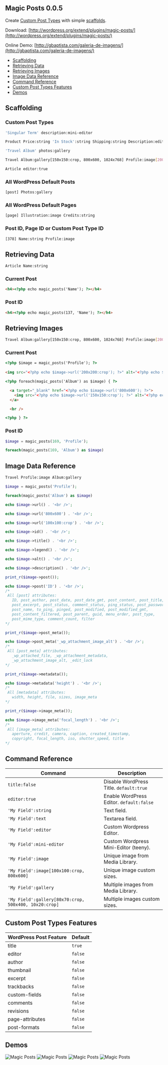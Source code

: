 Magic Posts 0.0.5
--------

Create [Custom Post Types](http://codex.wordpress.org/Post_Types#Custom_Types) with simple [scaffolds](http://en.wikipedia.org/wiki/Scaffold_\(programming\)).

Download: [http://wordpress.org/extend/plugins/magic-posts/](http://wordpress.org/extend/plugins/magic-posts/)

Online Demo: [http://gbaptista.com/galeria-de-imagens/](http://gbaptista.com/galeria-de-imagens/)

* [Scaffolding](#scaffolding)
* [Retrieving Data](#retrieving-data)
* [Retrieving Images](#retrieving-images)
* [Image Data Reference](#image-data-reference)
* [Command Reference](#command-reference)
* [Custom Post Types Features](#custom-post-types-features)
* [Demos](#demos)

Scaffolding
--------

### Custom Post Types

```bash
'Singular Term' description:mini-editor
```

```bash
Product Price:string 'In Stock':string Shipping:string Description:editor
```

```bash
'Travel Album' photos:gallery
```

```bash
Travel Album:gallery[150x150:crop, 800x600, 1024x768] Profile:image[200x200:crop]
```

```bash
Article editor:true
```

### All WordPress Default Posts

```bash
[post] Photos:gallery
```

### All WordPress Default Pages

```bash
[page] Illustration:image Credits:string
```

### Post ID, Page ID or Custom Post Type ID
```bash
[378] Name:string Profile:image
```

Retrieving Data
--------

```bash
Article Name:string
```

### Current Post
```html
<h4><?php echo magic_posts('Name'); ?></h4>
```

### Post ID
```html
<h4><?php echo magic_posts(137, 'Name'); ?></h4>
```

Retrieving Images
--------

```bash
Travel Album:gallery[150x150:crop, 800x600, 1024x768] Profile:image[200x200:crop]
```

### Current Post

```html
<?php $image = magic_posts('Profile'); ?>
 
<img src="<?php echo $image->url('200x200:crop'); ?>" alt="<?php echo $image->alt(); ?>" />
```

```html
<?php foreach(magic_posts('Album') as $image) { ?>

  <a target="_blank" href="<?php echo $image->url('800x600'); ?>">
    <img src="<?php echo $image->url('150x150:crop'); ?>" alt="<?php echo $image->alt(); ?>" />
  </a>

  <br />

<?php } ?>
 ```

### Post ID
```php
$image = magic_posts(169, 'Profile');
```

```php
foreach(magic_posts(169, 'Album') as $image)
 ```

Image Data Reference
--------

```bash
Travel Profile:image Album:gallery
```

```php
$image = magic_posts('Profile');
 ```

```php
foreach(magic_posts('Album') as $image)
 ```
 
 ```php
echo $image->url() . '<br />';

echo $image->url('800x600') . '<br />';

echo $image->url('100x100:crop') . '<br />';

echo $image->id() . '<br />';

echo $image->title() . '<br />';

echo $image->legend() . '<br />';

echo $image->alt() . '<br />';

echo $image->description() . '<br />';

print_r($image->post());

echo $image->post('ID') . '<br />';
/*
  All [post] attributes:
    ID, post_author, post_date, post_date_gmt, post_content, post_title,
    post_excerpt, post_status, comment_status, ping_status, post_password,
    post_name, to_ping, pinged, post_modified, post_modified_gmt,
    post_content_filtered, post_parent, guid, menu_order, post_type,
    post_mime_type, comment_count, filter
*/

print_r($image->post_meta());

echo $image->post_meta('_wp_attachment_image_alt') . '<br />';
/*
  All [post_meta] attributes:
    _wp_attached_file, _wp_attachment_metadata,
    _wp_attachment_image_alt, _edit_lock
*/

print_r($image->metadata());

echo $image->metadata('height') . '<br />';
/*
  All [metadata] attributes:
    width, height, file, sizes, image_meta
*/

print_r($image->image_meta());

echo $image->image_meta('focal_length') . '<br />';
/*
  All [image_meta] attributes:
    aperture, credit, camera, caption, created_timestamp,
    copyright, focal_length, iso, shutter_speed, title
*/
 ```

Command Reference
--------

Command | Description
--- | ---
`title:false` | Disable WordPress Title. `default:true`
`editor:true` | Enable WordPress Editor. `default:false`
`'My Field':string` | Text field.
`'My Field':text` | Textarea field.
`'My Field':editor` | Custom Wordpress Editor.
`'My Field':mini-editor` | Custom Wordpress Mini-Editor (teeny).
`'My Field':image` | Unique image from Media Library.
`'My Field':image[100x100:crop, 800x600]` | Unique image custom sizes.
`'My Field':gallery` | Multiple images from Media Library.
`'My Field':gallery[80x70:crop, 500x400, 10x20:crop]` | Multiple images custom sizes.

Custom Post Types Features
--------

WordPress Post Feature | Default
--- | ---
title | `true`
editor | `false`
author | `false`
thumbnail | `false`
excerpt | `false`
trackbacks | `false`
custom-fields | `false`
comments | `false`
revisions | `false`
page-attributes | `false`
post-formats | `false`

Demos
--------

![Magic Posts](http://gbaptista.com/images/m-p-04-s.png "Magic Posts")
![Magic Posts](http://gbaptista.com/images/m-p-01-s-b.png "Magic Posts")
![Magic Posts](http://gbaptista.com/images/m-p-02-s.png "Magic Posts")
![Magic Posts](http://gbaptista.com/images/m-p-03-s.png "Magic Posts")
